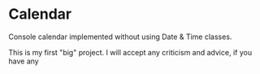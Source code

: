# Calendar
Console calendar implemented without using Date &amp; Time classes.

This is my first "big" project. I will accept any criticism and advice, if you have any
